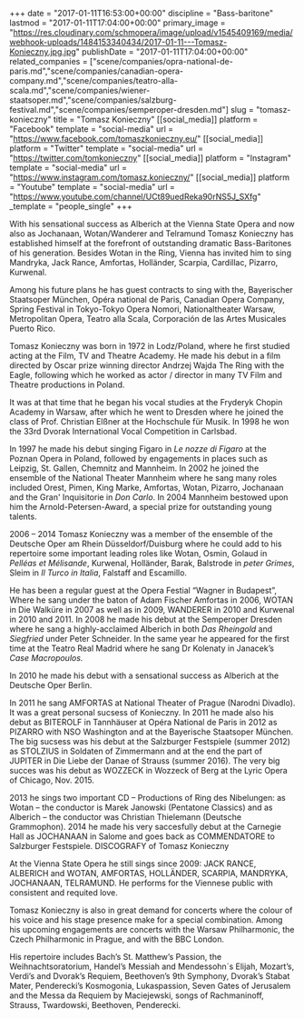 +++
date = "2017-01-11T16:53:00+00:00"
discipline = "Bass-baritone"
lastmod = "2017-01-11T17:04:00+00:00"
primary_image = "https://res.cloudinary.com/schmopera/image/upload/v1545409169/media/webhook-uploads/1484153340434/2017-01-11---Tomasz-Konieczny.jpg.jpg"
publishDate = "2017-01-11T17:04:00+00:00"
related_companies = ["scene/companies/opra-national-de-paris.md","scene/companies/canadian-opera-company.md","scene/companies/teatro-alla-scala.md","scene/companies/wiener-staatsoper.md","scene/companies/salzburg-festival.md","scene/companies/semperoper-dresden.md"]
slug = "tomasz-konieczny"
title = "Tomasz Konieczny"
[[social_media]]
platform = "Facebook"
template = "social-media"
url = "https://www.facebook.com/tomaszkonieczny.eu/"
[[social_media]]
platform = "Twitter"
template = "social-media"
url = "https://twitter.com/tomkonieczny"
[[social_media]]
platform = "Instagram"
template = "social-media"
url = "https://www.instagram.com/tomasz.konieczny/"
[[social_media]]
platform = "Youtube"
template = "social-media"
url = "https://www.youtube.com/channel/UCt89uedReka90rNS5J_SXfg"
_template = "people_single"
+++

With his sensational success as Alberich at the Vienna State Opera and now also as Jochanaan, Wotan/Wanderer and Telramund Tomasz Konieczny has established himself at the forefront of outstanding dramatic Bass-Baritones of his generation. Besides Wotan in the Ring, Vienna has invited him to sing Mandryka, Jack Rance, Amfortas, Holländer, Scarpia, Cardillac, Pizarro, Kurwenal.

Among his future plans he has guest contracts to sing with the, Bayerischer Staatsoper München, Opéra national de Paris, Canadian Opera Company, Spring Festival in Tokyo-Tokyo Opera Nomori, Nationaltheater Warsaw, Metropolitan Opera, Teatro alla Scala, Corporación de las Artes Musicales Puerto Rico.

Tomasz Konieczny was born in 1972 in Lodz/Poland, where he first studied acting at the Film, TV and Theatre Academy. He made his debut in a film directed by Oscar prize winning director Andrzej Wajda The Ring with the Eagle, following which he worked as actor / director in many TV Film and Theatre productions in Poland.

It was at that time that he began his vocal studies at the Fryderyk Chopin Academy in Warsaw, after which he went to Dresden where he joined the class of Prof. Christian Elßner at the Hochschule für Musik. In 1998 he won the 33rd Dvorak International Vocal Competition in Carlsbad.

In 1997 he made his debut singing Figaro in *Le nozze di Figaro* at the Poznan Opera in Poland, followed by engagements in places such as Leipzig, St. Gallen, Chemnitz and Mannheim. In 2002 he joined the ensemble of the National Theater Mannheim where he sang many roles included Orest, Pimen, King Marke, Amfortas, Wotan, Pizarro, Jochanaan and the Gran' Inquisitorie in *Don Carlo*. In 2004 Mannheim bestowed upon him the Arnold-Petersen-Award, a special prize for outstanding young talents.

2006 – 2014 Tomasz Konieczny was a member of the ensemble of the Deutsche Oper am Rhein Düsseldorf/Duisburg where he could add to his repertoire some important leading roles like Wotan, Osmin, Golaud in *Pelléas et Mélisande*, Kurwenal, Holländer, Barak, Balstrode in *peter Grimes*, Sleim in *Il Turco in Italia*, Falstaff and Escamillo.

He has been a regular guest at the Opera Festial “Wagner in Budapest”, Where he sang under the baton of Adam Fischer Amfortas in 2006, WOTAN in Die Walküre in 2007 as well as in 2009, WANDERER in 2010 and Kurwenal in 2010 and 2011. In 2008 he made his debut at the Semperoper Dresden where he sang a highly-acclaimed Alberich in both *Das Rheingold* and *Siegfried* under Peter Schneider. In the same year he appeared for the first time at the Teatro Real Madrid where he sang Dr Kolenaty in Janacek’s *Case Macropoulos.*

In 2010 he made his debut with a sensational success as Alberich at the Deutsche Oper Berlin.

In 2011 he sang AMFORTAS at National Theater of Prague (Narodni Divadlo). It was a great personal sucsess of Konieczny. In 2011 he made also his debut as BITEROLF in Tannhäuser at Opéra National de Paris in 2012 as PIZARRO with NSO Washington and at the Bayerische Staatsoper München. The big sucsess was his debut at the Salzburger Festspiele (summer 2012) as STOLZIUS in Soldaten of Zimmermann and at the end the part of JUPITER in Die Liebe der Danae of Strauss (summer 2016). The very big succes was his debut as WOZZECK in Wozzeck of Berg at the Lyric Opera of Chicago, Nov. 2015.

2013 he sings two important CD – Productions of Ring des Nibelungen: as Wotan – the conductor is Marek Janowski (Pentatone Classics) and as Alberich – the conductor was Christian Thielemann (Deutsche Grammophon). 2014 he made his very saccesfully debut at the Carnegie Hall as JOCHANAAN in Salome and goes back as COMMENDATORE to Salzburger Festspiele. DISCOGRAFY of Tomasz Konieczny

At the Vienna State Opera he still sings since 2009: JACK RANCE, ALBERICH and WOTAN, AMFORTAS, HOLLÄNDER, SCARPIA, MANDRYKA, JOCHANAAN, TELRAMUND. He performs for the Viennese public with consistent and requited love.

Tomasz Konieczny is also in great demand for concerts where the colour of his voice and his stage presence make for a special combination. Among his upcoming engagements are concerts with the Warsaw Philharmonic, the Czech Philharmonic in Prague, and with the BBC London.

His repertoire includes Bach’s St. Matthew’s Passion, the Weihnachtsoratorium, Handel’s Messiah and Mendessohn´s Elijah, Mozart’s, Verdi’s and Dvorak’s Requiem, Beethoven’s 9th Symphony, Dvorak’s Stabat Mater, Penderecki’s Kosmogonia, Lukaspassion, Seven Gates of Jerusalem and the Messa da Requiem by Maciejewski, songs of Rachmaninoff, Strauss, Twardowski, Beethoven, Penderecki.
